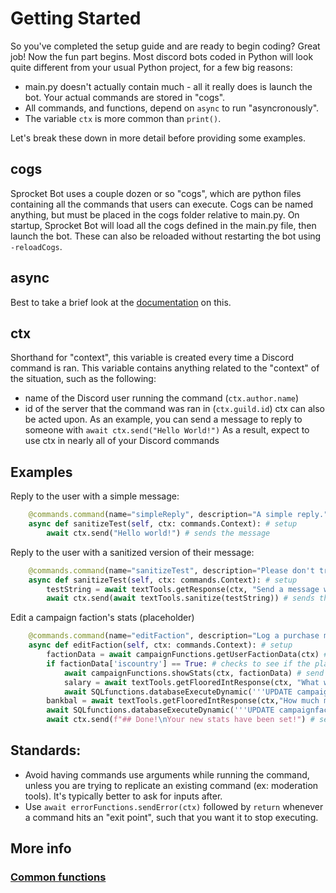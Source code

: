 # Getting Started
So you've completed the setup guide and are ready to begin coding?  Great job!  Now the fun part begins.
Most discord bots coded in Python will look quite different from your usual Python project, for a few big reasons:
- main.py doesn't actually contain much - all it really does is launch the bot.  Your actual commands are stored in "cogs".
- All commands, and functions, depend on `async` to run "asyncronously".
- The variable `ctx` is more common than `print()`.

Let's break these down in more detail before providing some examples.
## cogs
Sprocket Bot uses a couple dozen or so "cogs", which are python files containing all the commands that users can execute.  Cogs can be named anything, but must be placed in the cogs folder relative to main.py.
On startup, Sprocket Bot will load all the cogs defined in the main.py file, then launch the bot.  These can also be reloaded without restarting the bot using `-reloadCogs`.

## async
Best to take a brief look at the [documentation](https://docs.python.org/3/library/asyncio.html) on this.

## ctx
Shorthand for "context", this variable is created every time a Discord command is ran.  This variable contains anything related to the "context" of the situation, such as the following:
- name of the Discord user running the command (`ctx.author.name`)
- id of the server that the command was ran in (`ctx.guild.id`)
ctx can also be acted upon.  As an example, you can send a message to reply to someone with `await ctx.send("Hello World!")`
As a result, expect to use ctx in nearly all of your Discord commands

## Examples
Reply to the user with a simple message:
```python
    @commands.command(name="simpleReply", description="A simple reply.") # setup
    async def sanitizeTest(self, ctx: commands.Context): # setup
        await ctx.send("Hello world!") # sends the message
```

Reply to the user with a sanitized version of their message:
```python
    @commands.command(name="sanitizeTest", description="Please don't try to ping everone.") # setup
    async def sanitizeTest(self, ctx: commands.Context): # setup
        testString = await textTools.getResponse(ctx, "Send a message with a bunch of different symbols and letters.") # returns a string
        await ctx.send(await textTools.sanitize(testString)) # sends the message
```

Edit a campaign faction's stats (placeholder)
```python
    @commands.command(name="editFaction", description="Log a purchase made between players") # setup
    async def editFaction(self, ctx: commands.Context): # setup
        factionData = await campaignFunctions.getUserFactionData(ctx) # retrieve a dict that contains the player's faction's data
        if factionData['iscountry'] == True: # checks to see if the player's faction is a country or not
            await campaignFunctions.showStats(ctx, factionData) # send's the player's statistics into the channel
            salary = await textTools.getFlooredIntResponse(ctx, "What will your new median salary be?  Reply with a whole number.  \nTake note that this will directly affect your GDP.  The equation is:\n\n `GDP` = `population` * `average salary` / `population per worker ratio`", 1) # Asks the player to send a numerical value of their desired new average salary
            await SQLfunctions.databaseExecuteDynamic('''UPDATE campaignfactions SET averagesalary = $1 WHERE factionkey = $2;''', [salary, factionData["factionkey"]]) # runs an SQL command to update the value accordingly
        bankbal = await textTools.getFlooredIntResponse(ctx,"How much money does your faction have in storage now?  Reply with a whole number.", 1) # Asks the player to send a numerical value of their desired balance
        await SQLfunctions.databaseExecuteDynamic('''UPDATE campaignfactions SET money = $1 WHERE factionkey = $2;''', [bankbal, factionData["factionkey"]]) # runs a SQL command to update the value accordingly
        await ctx.send(f"## Done!\nYour new stats have been set!") # sends a confirmation message
```

## Standards:
- Avoid having commands use arguments while running the command, unless you are trying to replicate an existing command (ex: moderation tools).  It's typically better to ask for inputs after.
- Use `await errorFunctions.sendError(ctx)` followed by `return` whenever a command hits an "exit point", such that you want it to stop executing.

## More info
### [Common functions](https://github.com/SprocketTools/SprocketBot/blob/main/FUNCTIONS.md)